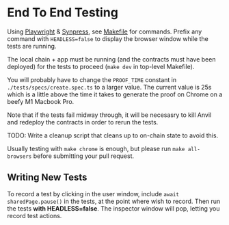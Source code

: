 # End To End Testing

Using [Playwright](https://playwright.dev/) & [Synpress](https://github.com/Synthetixio/synpress),
see [Makefile](Makefile) for commands. Prefix any command with `HEADLESS=false` to display the
browser window while the tests are running.

The local chain + app must be running (and the contracts must have been deployed) for the tests to
proceed (`make dev` in top-level Makefile).

You will probably have to change the `PROOF_TIME` constant in `./tests/specs/create.spec.ts` to a
larger value. The current value is 25s which is a little above the time it takes to generate the
proof on Chrome on a beefy M1 Macbook Pro.

Note that if the tests fail midway through, it will be necesasry to kill Anvil and redeploy the
contracts in order to rerun the tests.

TODO: Write a cleanup script that cleans up to on-chain state to avoid this.

Usually testing with `make chrome` is enough, but please run `make all-browsers` before submitting
your pull request.

## Writing New Tests

To record a test by clicking in the user window, include `await sharedPage.pause()` in the tests, at
the point where wish to record. Then run the tests **with HEADLESS=false**. The inspector window
will pop, letting you record test actions.